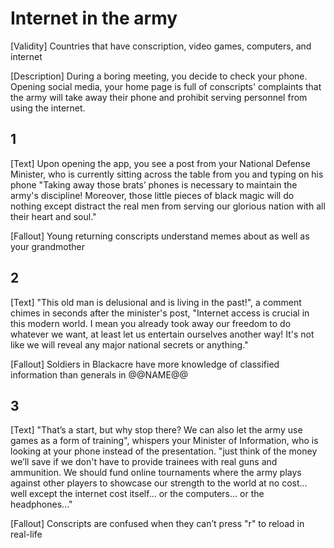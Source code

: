 # Internet in the army
[Validity] Countries that have conscription, video games, computers, and internet

[Description] During a boring meeting, you decide to check your phone. Opening social media, your home page is full of conscripts' complaints that the army will take away their phone and prohibit serving personnel from using the internet.

## 1
[Text] Upon opening the app, you see a post from your National Defense Minister, who is currently sitting across the table from you and typing on his phone "Taking away those brats’ phones is necessary to maintain the army's discipline! Moreover, those little pieces of black magic will do nothing except distract the real men from serving our glorious nation with all their heart and soul."

[Fallout] Young returning conscripts understand memes about as well as your grandmother

## 2
[Text] "This old man is delusional and is living in the past!", a comment chimes in seconds after the minister's post, "Internet access is crucial in this modern world. I mean you already took away our freedom to do whatever we want, at least let us entertain ourselves another way! It's not like we will reveal any major national secrets or anything."

[Fallout] Soldiers in Blackacre have more knowledge of classified information than generals in @@NAME@@

## 3
[Text] "That’s a start, but why stop there? We can also let the army use games as a form of training", whispers your Minister of Information, who is looking at your phone instead of the presentation. "just think of the money we’ll save if we don't have to provide trainees with real guns and ammunition. We should fund online tournaments where the army plays against other players to showcase our strength to the world at no cost... well except the internet cost itself... or the computers... or the headphones..."

[Fallout] Conscripts are confused when they can’t press "r" to reload in real-life